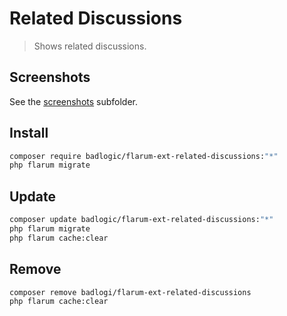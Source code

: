 # Related Discussions

> Shows related discussions.

## Screenshots

See the [screenshots](screenshots) subfolder.

## Install

```sh
composer require badlogic/flarum-ext-related-discussions:"*"
php flarum migrate
```

## Update

```sh
composer update badlogic/flarum-ext-related-discussions:"*"
php flarum migrate
php flarum cache:clear
```

## Remove

```sh
composer remove badlogi/flarum-ext-related-discussions
php flarum cache:clear
```
